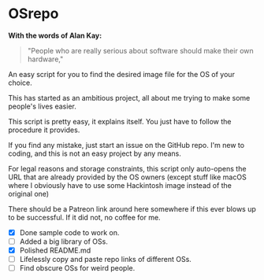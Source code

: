 # OSrepo
**With the words of Alan Kay:**
>"People who are really serious about software should make their own hardware,"
 
An easy script for you to find the desired image file for the OS of your choice.

This has started as an ambitious project, all about me trying to make some people's lives easier.

This script is pretty easy, it explains itself. You just have to follow the procedure it provides.

If you find any mistake, just start an issue on the GitHub repo. I'm new to coding, and this is not an easy project by any means.

For legal reasons and storage constraints, this script only auto-opens the URL that are already provided by the OS owners (except stuff like macOS where I obviously have to use some Hackintosh image instead of the original one)

There should be a Patreon link around here somewhere if this ever blows up to be successful. If it did not, no coffee for me.

- [x] Done sample code to work on.
- [ ] Added a big library of OSs.
- [x] Polished README.md
- [ ] Lifelessly copy and paste repo links of different OSs.
- [ ] Find obscure OSs for weird people.
